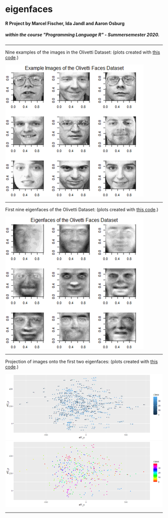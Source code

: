 # eigenfaces
#### R Project by Marcel Fischer, Ida Jandl and Aaron Osburg
##### within the course "Programming Language R" - Summersemester 2020.

---

Nine examples of the images in the Olivetti Dataset:
(plots created with [this code](https://github.com/Osburg/eigenfaces/blob/master/R/visualize_ef.R).)

![Example of Images in Olivetti Dataset](https://github.com/Osburg/eigenfaces/blob/master/example_images.png)

---

First nine eigenfaces of the Olivetti Dataset:
(plots created with [this code](https://github.com/Osburg/eigenfaces/blob/master/R/visualize_ef.R).)

![Nine Eigenfaces of the Olivetti Dataset](https://github.com/Osburg/eigenfaces/blob/master/nine_eigenfaces.png)

---

Projection of images onto the first two eigenfaces:
(plots created with [this code](https://github.com/Osburg/eigenfaces/blob/master/R/visualize_ef.R).)

![Projection on eigenfaces](https://github.com/Osburg/eigenfaces/blob/master/projection_blue.png)
![Projection on eigenfaces](https://github.com/Osburg/eigenfaces/blob/master/projection_rainbow.png)


---
